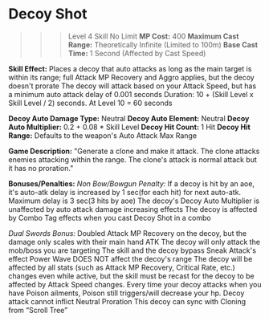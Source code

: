 # __Decoy Shot__ #
>>> Level 4 Skill
No Limit
**MP Cost:** 400
**Maximum Cast Range:** Theoretically Infinite (Limited to 100m)
**Base Cast Time:** 1 Second (Affected by Cast Speed)

**Skill Effect:**
Places a decoy that auto attacks as long as the main target is within its range; full Attack MP Recovery and Aggro applies, but the decoy doesn't prorate
The decoy will attack based on your Attack Speed, but has a minimum auto attack delay of 0.001 seconds
Duration: 10 + (Skill Level x Skill Level / 2) seconds. At Level 10 = 60 seconds

**Decoy Auto Damage Type:** Neutral
**Decoy Auto Element:** Neutral
**Decoy Auto Multiplier:** 0.2 + 0.08 * Skill Level
**Decoy Hit Count:** 1 Hit
**Decoy Hit Range:** Defaults to the weapon's Auto Attack Max Range

**Game Description:** "Generate a clone and make it attack. The clone attacks enemies attacking within the range. The clone's attack is normal attack but it has no proration."

**Bonuses/Penalties:**
*Non Bow/Bowgun Penalty:* If a decoy is hit by an aoe, it's auto-atk delay is increased by 1 sec(for each hit) for next auto-atk. Maximum delay is 3 sec(3 hits by aoe)
The decoy's Decoy Auto Multiplier is unaffected by auto attack damage increasing effects
The decoy is affected by Combo Tag effects when you cast Decoy Shot in a combo

*Dual Swords Bonus:* Doubled Attack MP Recovery on the decoy, but the damage only scales with their main hand ATK
The decoy will only attack the mob/boss you are targeting
The skill and the decoy bypass Sneak Attack's effect
Power Wave DOES NOT affect the decoy's range
The decoy will be affected by all stats (such as Attack MP Recovery, Critical Rate, etc.) changes even while active, but the skill must be recast for the decoy to be affected by Attack Speed changes.
Every time your decoy attacks when you have Poison ailments, Poison still triggers/will decrease your hp.
Decoy attack cannot inflict Neutral Proration
This decoy can sync with Cloning from “Scroll Tree”
